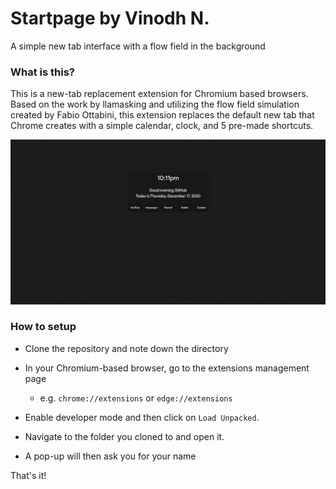 # Startpage by Vinodh N.
A simple new tab interface with a flow field in the background

### What is this?
This is a new-tab replacement extension for Chromium based browsers. Based on the work by llamasking and utilizing the flow field simulation created by Fabio Ottabini, this extension replaces the default new tab that Chrome creates with a simple calendar, clock, and 5 pre-made shortcuts.

![A basic preview (the particles in the back are animated!)](preview.png)

### How to setup
- Clone the repository and note down the directory

- In your Chromium-based browser, go to the extensions management page

    - e.g. `chrome://extensions` or `edge://extensions`

- Enable developer mode and then click on `Load Unpacked`.

- Navigate to the folder you cloned to and open it.

- A pop-up will then ask you for your name

That's it!